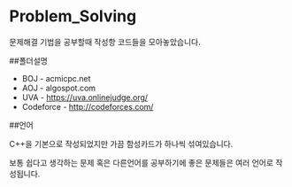 # Problem_Solving
문제해결 기법을 공부할때 작성항 코드들을 모아놓았습니다.

##폴더설명

- BOJ - acmicpc.net 
- AOJ - algospot.com
- UVA - https://uva.onlinejudge.org/
- Codeforce - http://codeforces.com/


##언어

C++을 기본으로 작성되었지만 가끔 함성카드가 하나씩 섞여있습니다.

보통 쉽다고 생각하는 문제 혹은 다른언어를 공부하기에 좋은 문제들은 여러 언어로 작성됩니다.
